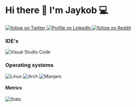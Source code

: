 # Hi there 👋 I'm Jaykob 💻

<a href="https://twitter.com/jaykob_w">
  <img src="https://img.shields.io/badge/jaykob_w-%231DA1F2.svg?style=for-the-badge&logo=Twitter&logoColor=white" alt="follow on Twitter">
</a>

<a href="https://www.linkedin.com/in/jacob-watenga-81496b136/">
  <img src="https://img.shields.io/badge/linkedin-%230077B5.svg?style=for-the-badge&logo=linkedin&logoColor=white" alt="Profile on LinkedIn">
</a>

<a href="https://www.reddit.com/user/jaykobpc">
  <img src="https://img.shields.io/badge/Reddit-FF4500?style=for-the-badge&logo=reddit&logoColor=white" alt="follow on Reddit">
</a>

### IDE's

![Visual Studio Code](https://img.shields.io/badge/Visual%20Studio%20Code-0078d7.svg?style=for-the-badge&logo=visual-studio-code&logoColor=white)

### Operating systems

![Linux](https://img.shields.io/badge/Linux-FCC624?style=for-the-badge&logo=linux&logoColor=black)
![Arch](https://img.shields.io/badge/Arch%20Linux-1793D1?logo=arch-linux&logoColor=fff&style=for-the-badge)
![Manjaro](https://img.shields.io/badge/Manjaro-35BF5C?style=for-the-badge&logo=Manjaro&logoColor=white)

#### Metrics
![Stats](https://komarev.com/ghpvc/?username=jaykobpc&color=green)
